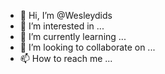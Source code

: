 - 👋 Hi, I’m @Wesleydids
- 👀 I’m interested in ...
- 🌱 I’m currently learning ...
- 💞️ I’m looking to collaborate on ...
- 📫 How to reach me ...

<!---
Wesleydids/Wesleydids is a ✨ special ✨ repository because its `README.md` (this file) appears on your GitHub profile.
You can click the Preview link to take a look at your changes.
--->
